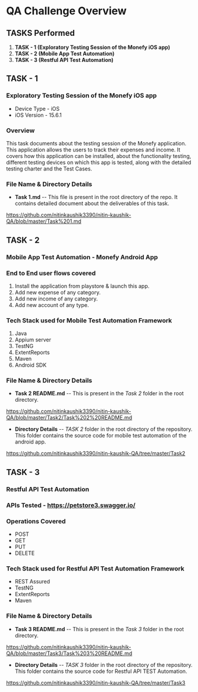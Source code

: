 # QA Challenge Overview

##    TASKS Performed

1. **TASK - 1 (Exploratory Testing Session of the Monefy iOS app)**
2. **TASK - 2 (Mobile App Test Automation)**
3. **TASK - 3 (Restful API Test Automation)**


## TASK - 1 

### Exploratory Testing Session of the Monefy iOS app

* Device Type - iOS
* iOS Version - 15.6.1

### Overview

This task documents about the testing session of the Monefy application. This application allows the users to track their expenses and income. It covers how this application can be installed, about the functionality testing, different testing devices on which this app is tested, along with the detailed testing charter and the Test Cases.

### File Name & Directory Details

* **Task 1.md** -- This file is present in the root directory of the repo. It contains detailed document about the deliverables of this task.

https://github.com/nitinkaushik3390/nitin-kaushik-QA/blob/master/Task%201.md

## TASK - 2

### Mobile App Test Automation - Monefy Android App

### End to End user flows covered

1. Install the application from playstore & launch this app.
2. Add new expense of any category.
3. Add new income of any category.
4. Add new account of any type.

### Tech Stack used for Mobile Test Automation Framework

1. Java
2. Appium server
3. TestNG
4. ExtentReports 
5. Maven
6. Android SDK

### File Name & Directory Details

* **Task 2 README.md** -- This is present in the *Task 2* folder in the root directory.

https://github.com/nitinkaushik3390/nitin-kaushik-QA/blob/master/Task2/Task%202%20README.md

* **Directory Details** -- *TASK 2* folder in the root directory of the repository. This folder contains the source code for mobile test automation of the android app.

https://github.com/nitinkaushik3390/nitin-kaushik-QA/tree/master/Task2

## TASK - 3

### Restful API Test Automation

### APIs Tested - https://petstore3.swagger.io/

### Operations Covered

* POST
* GET
* PUT
* DELETE

### Tech Stack used for Restful API Test Automation Framework

* REST Assured
* TestNG
* ExtentReports 
* Maven

### File Name & Directory Details

* **Task 3 README.md** -- This is present in the *Task 3* folder in the root directory.

https://github.com/nitinkaushik3390/nitin-kaushik-QA/blob/master/Task3/Task%203%20README.md

* **Directory Details** -- *TASK 3* folder in the root directory of the repository. This folder contains the source code for Restful API TEST Automation.

https://github.com/nitinkaushik3390/nitin-kaushik-QA/tree/master/Task3
